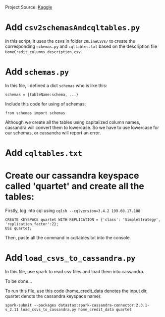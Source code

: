 Project Source: [Kaggle](https://www.kaggle.com/c/home-credit-default-risk)

# Add `csv2schemasAndcqltables.py`

In this script, it uses the csvs in folder `20LineCSVs/` to create the
corresponding `schemas.py` and `cqltables.txt` based on
the description file `HomeCredit_columns_description.csv`. 

# Add `schemas.py`

In this file, I defined a dict `schemas` who is like this:
```
schemas = {tableName:schema, ...}
```

Include this code for using of schemas:
```
from schemas import schemas
```
Although we create all the tables using capitalized column names, cassandra
will convert them to lowercase. So we have to use lowercase for our schemas, or
cassandra will report an error.

# Add `cqltables.txt`

# Create our cassandra keyspace called 'quartet' and create all the tables:
Firstly, log into cql using `cqlsh --cqlversion=3.4.2 199.60.17.188`
```
CREATE KEYSPACE quartet WITH REPLICATION = {'class': 'SimpleStrategy', 'replication_factor':2};
USE quartet;
```
Then, paste all the command in cqltables.txt into the console.

# Add `load_csvs_to_cassandra.py`

In this file, use spark to read csv files and load them into cassandra.

To be done...

To run this file, use this code (home_credit_data denotes the input dir, quartet denots the cassandra keyspace name):
```
spark-submit --packages datastax:spark-cassandra-connector:2.3.1-s_2.11 load_csvs_to_cassandra.py home_credit_data quartet
```
